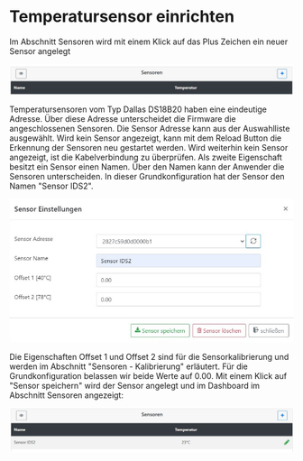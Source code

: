 # Temperatursensor einrichten

Im Abschnitt Sensoren wird mit einem Klick auf das Plus Zeichen ein neuer Sensor angelegt

![Sensoren anlegen](/docs/img/Sensor-einrichten.jpg)

Temperatursensoren vom Typ Dallas DS18B20 haben eine eindeutige Adresse. Über diese Adresse unterscheidet die Firmware die angeschlossenen Sensoren. Die Sensor Adresse kann aus der Auswahlliste ausgewählt. Wird kein Sensor angezeigt, kann mit dem Reload Button die Erkennung der Sensoren neu gestartet werden. Wird weiterhin kein Sensor angezeigt, ist die Kabelverbindung zu überprüfen. Als zweite Eigenschaft besitzt ein Sensor einen Namen. Über den Namen kann der Anwender die Sensoren unterscheiden. In dieser Grundkonfiguration hat der Sensor den Namen "Sensor IDS2".&#x20;

![Sensoren konfigurieren](/docs/img/Sensor-einstellungen.jpg)

Die Eigenschaften Offset 1 und Offset 2 sind für die Sensorkalibrierung und werden im Abschnitt "Sensoren - Kalibrierung" erläutert. Für die Grundkonfiguration belassen wir beide Werte auf 0.00. Mit einem Klick auf "Sensor speichern" wird der Sensor angelegt und im Dashboard im Abschnitt Sensoren angezeigt:

![Sensoren Dashboard](/docs/img/Sensor-dashboard.jpg)

